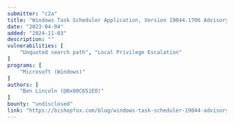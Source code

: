 ```yaml
---
submitter: "c2a"
title: "Windows Task Scheduler Application, Version 19044.1706 Advisory"
date: "2023-04-04"
added: "2024-11-03"
description: ""
vulnerabilities: [
    "Unquoted search path", "Local Privilege Escalation"
]
programs: [
    "Microsoft (Windows)"
]
authors: [
    "Ben Lincoln (@0x00C651E0)"
]
bounty: "undisclosed"
link: "https://bishopfox.com/blog/windows-task-scheduler-19044-advisory"
---
```




